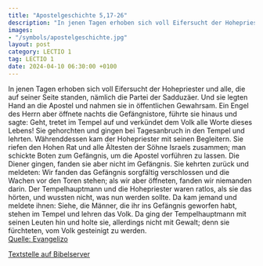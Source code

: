 ```yaml
---
title: "Apostelgeschichte 5,17-26"
description: "In jenen Tagen erhoben sich voll Eifersucht der Hohepriester und alle, die auf seiner Seite standen, nämlich die Partei der Sadduzäer. Und sie legten Hand an die Apostel und nahmen sie in öffentlichen Gewahrsam. Ein Engel des Herrn aber öffnete nachts die Gefängnistore, führte si...."
images:
- "/symbols/apostelgeschichte.jpg"
layout: post
category: LECTIO 1
tag: LECTIO 1
date: 2024-04-10 06:30:00 +0100
---
```

In jenen Tagen erhoben sich voll Eifersucht der Hohepriester und alle, die auf seiner Seite standen, nämlich die Partei der Sadduzäer.
Und sie legten Hand an die Apostel und nahmen sie in öffentlichen Gewahrsam.
Ein Engel des Herrn aber öffnete nachts die Gefängnistore, führte sie hinaus und sagte:
Geht, tretet im Tempel auf und verkündet dem Volk alle Worte dieses Lebens!
Sie gehorchten und gingen bei Tagesanbruch in den Tempel und lehrten.<!--more--> Währenddessen kam der Hohepriester mit seinen Begleitern. Sie riefen den Hohen Rat und alle Ältesten der Söhne Israels zusammen; man schickte Boten zum Gefängnis, um die Apostel vorführen zu lassen.
Die Diener gingen, fanden sie aber nicht im Gefängnis. Sie kehrten zurück und meldeten:
Wir fanden das Gefängnis sorgfältig verschlossen und die Wachen vor den Toren stehen; als wir aber öffneten, fanden wir niemanden darin.
Der Tempelhauptmann und die Hohepriester waren ratlos, als sie das hörten, und wussten nicht, was nun werden sollte.
Da kam jemand und meldete ihnen: Siehe, die Männer, die ihr ins Gefängnis geworfen habt, stehen im Tempel und lehren das Volk.
Da ging der Tempelhauptmann mit seinen Leuten hin und holte sie, allerdings nicht mit Gewalt; denn sie fürchteten, vom Volk gesteinigt zu werden.<br>
[Quelle: Evangelizo](https://evangeliumtagfuertag.org/DE/gospel)

[Textstelle auf Bibelserver](https://www.bibleserver.com/EU/Apostelgeschichte5,17-26)
